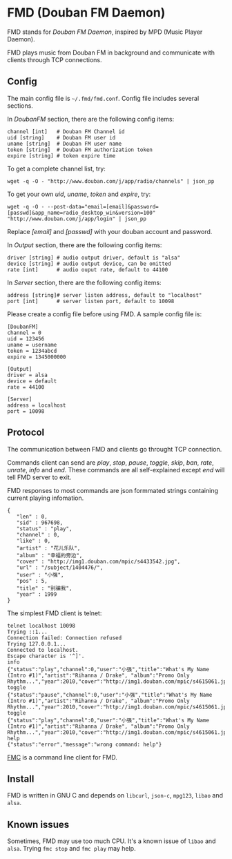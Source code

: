 # FMD (Douban FM Daemon)

FMD stands for *Douban FM Daemon*, inspired by MPD (Music Player Daemon).

FMD plays music from Douban FM in background and communicate with clients through TCP connections.

## Config

The main config file is `~/.fmd/fmd.conf`. Config file includes several sections.

In *DoubanFM* section, there are the following config items:

	channel [int]   # Douban FM Channel id
	uid [string]    # Douban FM user id
    uname [string]  # Douban FM user name
	token [string]  # Douban FM authorization token
	expire [string] # token expire time

To get a complete channel list, try:
	
	wget -q -O - "http://www.douban.com/j/app/radio/channels" | json_pp

To get your own *uid*, *uname*, *token* and *expire*, try:

	wget -q -O - --post-data="email=[email]&password=[passwd]&app_name=radio_desktop_win&version=100" "http://www.douban.com/j/app/login" | json_pp

Replace *[email]* and *[passwd]* with your douban account and password.

In *Output* section, there are the following config items:

    driver [string] # audio output driver, default is "alsa"
    device [string] # audio output device, can be omitted
    rate [int]      # audio ouput rate, default to 44100

In *Server* section, there are the following config items:

    address [string]# server listen address, default to "localhost"
    port [int]      # server listen port, default to 10098

Please create a config file before using FMD. A sample config file is:

    [DoubanFM]
    channel = 0
    uid = 123456
    uname = username
    token = 1234abcd
    expire = 1345000000

    [Output]
    driver = alsa
    device = default
    rate = 44100

    [Server]
    address = localhost
    port = 10098

## Protocol

The communication between FMD and clients go throught TCP connection.

Commands client can send are *play*, *stop*, *pause*, *toggle*, *skip*, *ban*, *rate*, *unrate*, *info* and *end*. These commands are all self-explained except *end* will tell FMD server to exit.

FMD responses to most commands are json formmated strings containing current playing infomation.

    {
       "len" : 0,
       "sid" : 967698,
       "status" : "play",
       "channel" : 0,
       "like" : 0,
       "artist" : "花儿乐队",
       "album" : "幸福的旁边",
       "cover" : "http://img1.douban.com/mpic/s4433542.jpg",
       "url" : "/subject/1404476/",
       "user" : "小强",
       "pos" : 5,
       "title" : "别骗我",
       "year" : 1999
    }

The simplest FMD client is telnet:

    telnet localhost 10098
    Trying ::1...
    Connection failed: Connection refused
    Trying 127.0.0.1...
    Connected to localhost.
    Escape character is '^]'.
    info
    {"status":"play","channel":0,"user":"小强","title":"What's My Name (Intro #1)","artist":"Rihanna / Drake", "album":"Promo Only Rhythm...","year":2010,"cover":"http://img1.douban.com/mpic/s4615061.jpg","url":"/subject/5951920/","sid":1561924,"like":0,"pos":107,"len":254}
    toggle
    {"status":"pause","channel":0,"user":"小强","title":"What's My Name (Intro #1)","artist":"Rihanna / Drake", "album":"Promo Only Rhythm...","year":2010,"cover":"http://img1.douban.com/mpic/s4615061.jpg","url":"/subject/5951920/","sid":1561924,"like":0,"pos":111,"len":254}
    toggle
    {"status":"play","channel":0,"user":"小强","title":"What's My Name (Intro #1)","artist":"Rihanna / Drake", "album":"Promo Only Rhythm...","year":2010,"cover":"http://img1.douban.com/mpic/s4615061.jpg","url":"/subject/5951920/","sid":1561924,"like":0,"pos":111,"len":254}
    help
    {"status":"error","message":"wrong command: help"}

[FMC](https://github.com/hzqtc/fmc) is a command line client for FMD.

## Install

FMD is written in GNU C and depends on `libcurl`, `json-c`, `mpg123`, `libao` and `alsa`.

## Known issues

Sometimes, FMD may use too much CPU. It's a known issue of `libao` and `alsa`. Trying `fmc stop` and `fmc play` may help.
